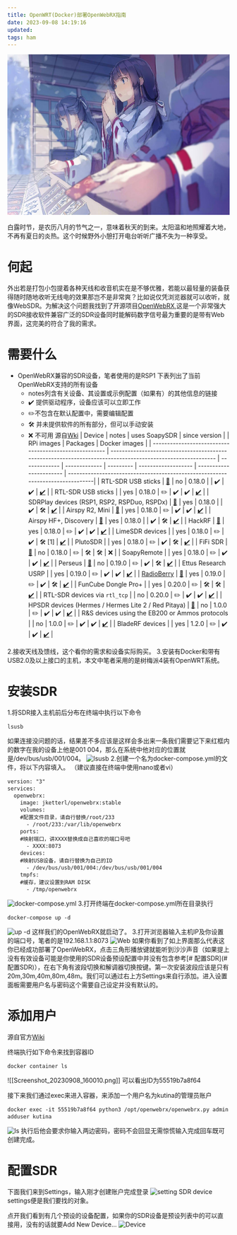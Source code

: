 ```yaml
---
title: OpenWRT(Docker)部署OpenWebRX指南
date: 2023-09-08 14:19:16
updated:
tags: ham
---
```

![cover](images/hello-world.md/hello.jpg)

白露时节，是农历八月的节气之一，意味着秋天的到来。太阳温和地照耀着大地，不再有夏日的炎热。这个时候野外小憩打开电台听听广播不失为一种享受。

<!-- more -->

# 何起
外出若是打包小包提着各种天线和收音机实在是不够优雅，若能以最轻量的装备获得随时随地收听无线电的效果那岂不是非常爽？比如说仅凭浏览器就可以收听，就像WebSDR。为解决这个问题我找到了开源项目[OpenWebRX](https://github.com/jketterl/openwebrx),这是一个非常强大的SDR接收软件兼容广泛的SDR设备同时能解码数字信号最为重要的是带有Web界面，这完美的符合了我的需求。

# 需要什么
* OpenWebRX兼容的SDR设备，笔者使用的是RSP1
下表列出了当前OpenWebRX支持的所有设备
	* notes列含有关设备、其设置或示例配置（如果有）的其他信息的链接
	* ✔️ 提供驱动程序，设备应该可以立即工作
	* ✏️不包含在默认配置中，需要编辑配置
	* 🛠️ 并未提供软件的所有部分，但可以手动安装
	* ❌ 不可用
 源自[Wki](https://github.com/jketterl/openwebrx/wiki/Supported-Hardware#sdr-devices)
| Device                                                 | notes                                                                                                       | uses SoapySDR | since version |           | RPi images          | Packages                | Docker images                                                                  |
| ------------------------------------------------------ | ----------------------------------------------------------------------------------------------------------- | ------------- | ------------- | --------- | ------------------- | ----------------------- | -------------------------------------------------------------------------------|
| RTL-SDR USB sticks                                     | [:page_facing_up:](https://github.com/jketterl/openwebrx/wiki/RTL-SDR-device-notes)                         | no            | 0.18.0        |           | :heavy_check_mark:  | :heavy_check_mark:      | [:heavy_check_mark:](https://hub.docker.com/r/jketterl/openwebrx-rtlsdr)       |
| RTL-SDR USB sticks                                     |                                                                                                             | yes           | 0.18.0        | :pencil2: | :heavy_check_mark:  | :heavy_check_mark:      | [:heavy_check_mark:](https://hub.docker.com/r/jketterl/openwebrx-rtlsdr-soapy) |
| SDRPlay devices (RSP1, RSP2, RSPDuo, RSPDx)            | [:page_facing_up:](https://github.com/jketterl/openwebrx/wiki/SDRPlay-device-notes)                         | yes           | 0.18.0        |           | :heavy_check_mark:  | :hammer_and_wrench:     | [:heavy_check_mark:](https://hub.docker.com/r/jketterl/openwebrx-sdrplay)      |
| Airspy R2, Mini                                        | [:page_facing_up:](https://github.com/jketterl/openwebrx/wiki/Airspy-R2-or-Mini-device-notes)               | yes           | 0.18.0        | :pencil2: | :heavy_check_mark:  | :heavy_check_mark:      | [:heavy_check_mark:](https://hub.docker.com/r/jketterl/openwebrx-airspy)       |
| Airspy HF+, Discovery                                  | [:page_facing_up:](https://github.com/jketterl/openwebrx/wiki/Airspy-HF--and-Discovery-device-notes)        | yes           | 0.18.0        |           | :heavy_check_mark:  | :hammer_and_wrench:     | [:heavy_check_mark:](https://hub.docker.com/r/jketterl/openwebrx-airspy)       |
| HackRF                                                 | [:page_facing_up:](https://github.com/jketterl/openwebrx/wiki/HackRF-device-notes)                          | yes           | 0.18.0        | :pencil2: | :heavy_check_mark:  | :heavy_check_mark:      | [:heavy_check_mark:](https://hub.docker.com/r/jketterl/openwebrx-hackrf)       |
| LimeSDR devices                                        |                                                                                                             | yes           | 0.18.0        | :pencil2: | :heavy_check_mark:  | :hammer_and_wrench: [1] | [:heavy_check_mark:](https://hub.docker.com/r/jketterl/openwebrx-limesdr)      |
| PlutoSDR                                               |                                                                                                             | yes           | 0.18.0        | :pencil2: | :heavy_check_mark:  | :hammer_and_wrench:     | [:heavy_check_mark:](https://hub.docker.com/r/jketterl/openwebrx-plutosdr)     |
| FiFi SDR                                               | [:page_facing_up:](https://github.com/jketterl/openwebrx/wiki/FiFi-SDR-device-notes)                        | no            | 0.18.0        | :pencil2: | :hammer_and_wrench: | :hammer_and_wrench:     | :x:                                                                            |
| SoapyRemote                                            |                                                                                                             | yes           | 0.18.0        | :pencil2: | :heavy_check_mark:  | :heavy_check_mark:      | [:heavy_check_mark:](https://hub.docker.com/r/jketterl/openwebrx-soapyremote)  |
| Perseus                                                | [:page_facing_up:](https://github.com/jketterl/openwebrx/wiki/Perseus-HF-receiver-device-notes)             | no            | 0.19.0        | :pencil2: | :heavy_check_mark:  | :hammer_and_wrench:     | [:heavy_check_mark:](https://hub.docker.com/r/jketterl/openwebrx-perseus)      |
| Ettus Research USRP                                    |                                                                                                             | yes           | 0.19.0        | :pencil2: | :heavy_check_mark:  | :heavy_check_mark:      | [:heavy_check_mark:](https://hub.docker.com/r/jketterl/openwebrx-uhd)          |
| [RadioBerry](https://github.com/pa3gsb/Radioberry-2.x) | [:page_facing_up:](https://github.com/jketterl/openwebrx/wiki/Radioberry-device-notes)                      | yes           | 0.19.0        | :pencil2: | :heavy_check_mark:  | :hammer_and_wrench:     | [:heavy_check_mark:](https://hub.docker.com/r/jketterl/openwebrx-radioberry)   |
| FunCube Dongle Pro+                                    |                                                                                                             | yes           | 0.20.0        | :pencil2: | :hammer_and_wrench: | :hammer_and_wrench:     | [:heavy_check_mark:](https://hub.docker.com/r/jketterl/openwebrx-fcdpp)        |
| RTL-SDR devices via `rtl_tcp`                          |                                                                                                             | no            | 0.20.0        | :pencil2: | :heavy_check_mark:  | :heavy_check_mark:      | [:heavy_check_mark:](https://hub.docker.com/r/jketterl/openwebrx-rtltcp)       |
| HPSDR devices (Hermes / Hermes Lite 2 / Red Pitaya)    | [:page_facing_up:](https://github.com/jketterl/openwebrx/wiki/HPSDR-(including-Hermes-Lite-2)-device-notes) | no            | 1.0.0         | :pencil2: | :heavy_check_mark:  | :heavy_check_mark:      | [:heavy_check_mark:](https://hub.docker.com/r/jketterl/openwebrx-hpsdr)        |
| R&S devices using the EB200 or Ammos protocols         |                                                                                                             | no            | 1.0.0         | :pencil2: | :heavy_check_mark:  | :heavy_check_mark:      | [:heavy_check_mark:](https://hub.docker.com/r/jketterl/openwebrx-runds)        |
| BladeRF devices                                        |                                                                                                             | yes           | 1.2.0         | :pencil2: | :heavy_check_mark:  | :heavy_check_mark:      | [:heavy_check_mark:](https://hub.docker.com/r/jketterl/openwebrx-bladerf)      |

2.接收天线及馈线，这个看你的需求和设备实际购买。
3.安装有Docker和带有USB2.0及以上接口的主机，本文中笔者采用的是树梅派4装有OpenWRT系统。
# 安装SDR
1.将SDR接入主机前后分布在终端中执行以下命令
```
lsusb
```
如果连接没问题的话，结果差不多应该是这样会多出来一条我们需要记下来红框内的数字在我的设备上他是001 004，那么在系统中他对应的位置就是/dev/bus/usb/001/004。
![lsusb](Screenshot_20230908_151546.png)
2.创建一个名为docker-compose.yml的文件，将以下内容填入。
  （建议直接在终端中使用nano或者vi）
```
version: "3"
services:
  openwebrx:
    image: jketterl/openwebrx:stable
    volumes:
	#配置文件目录，请自行替换/root/233
      - /root/233:/var/lib/openwebrx
    ports:
    #映射端口，讲XXXX替换成自己喜欢的端口号吧
      - XXXX:8073
    devices:
    #映射USB设备，请自行替换为自己的ID
      - /dev/bus/usb/001/004:/dev/bus/usb/001/004
    tmpfs:
    #缓存，建议设置到RAM DISK
      - /tmp/openwebrx
```
![docker-compose.yml](Screenshot_20230908_154025.png)
3.打开终端在docker-compose.yml所在目录执行
```
docker-compose up -d
```
![up -d](Screenshot_20230908_154127.png)
这样我们的OpenWebRX就启动了。
3.打开浏览器输入主机IP及你设置的端口号，笔者的是192.168.1.1:8073
![Web](Screenshot_20230908_155034.png)
如果你看到了如上界面那么代表这你已经成功部署了OpenWebRX，点击三角形播放键就能听到沙沙声音（如果提上没有有效设备可能是你使用的SDR设备预设配置中并没有包含参考[# 配置SDR](# 配置SDR)），在右下角有波段切换和解调器切换按键。第一次安装波段应该是只有20m,30m,40m,80m,48m。我们可以通过右上方Settings来自行添加。进入设置面板需要用户名与密码这个需要自己设定并没有默认的。
# 添加用户
源自官方[Wiki](https://github.com/jketterl/openwebrx/wiki/User-Management)

终端执行如下命令来找到容器ID
```
docker container ls
```
![[Screenshot_20230908_160010.png]]
可以看出ID为55519b7a8f64

接下来我们通过exec来进入容器，来添加一个用户名为kutina的管理员账户
```
docker exec -it 55519b7a8f64 python3 /opt/openwebrx/openwebrx.py admin adduser kutina
```
![ls](Screenshot_20230908_160439.png)
执行后他会要求你输入两边密码，密码不会回显无需惊慌输入完成回车既可创建完成。

# 配置SDR
下面我们来到Settings，输入刚才创建账户完成登录
![setting](Screenshot_20230908_160642.png)
SDR device settings便是我们要找的对象。

点开我们看到有几个预设的设备配置，如果你的SDR设备是预设列表中的可以直接用，没有的话就要Add New Device...
![Device](Screenshot_20230908_160949.png)